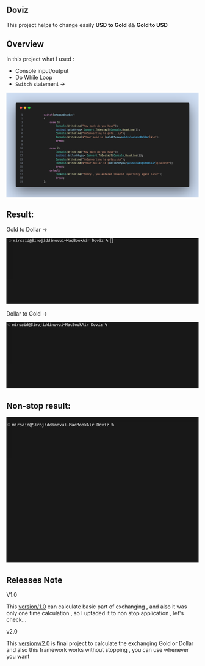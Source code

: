 ## Doviz

 This project helps to change easily **USD to Gold** && **Gold to USD** 

 ## Overview

 In this project what I used :

 *  Console input/output
 * Do While Loop
 *  `Switch` statement ->

 ![](./Assets/switch)

## Result:
 Gold to Dollar -> 

 ![](./Assets/Gold%20gif.gif)

 Dollar to Gold ->
 
 ![](./Assets/dollar%20gi.gif)

 ## Non-stop result:

 ![](./Assets/non.gif)

 ## Releases Note

 V1.0

 This [version/1.0]() can calculate basic part of exchanging , and also it was only one time calculation , so I uptaded it to non stop application , let's check...

 v2.0

 This [versionv/2.0]() is final project to calculate the exchanging Gold or Dollar and also this framework works without stopping , you can use whenever you want







